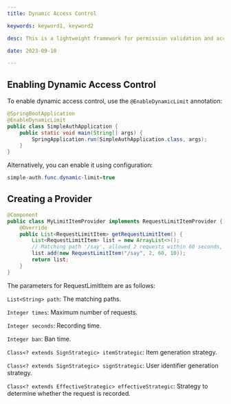 ```yaml
---
title: Dynamic Access Control

keywords: keyword1, keyword2

desc: This is a lightweight framework for permission validation and access control based on Spring Boot. Suitable for lightweight and progressive projects.

date: 2023-09-10

---
```


## Enabling Dynamic Access Control
To enable dynamic access control, use the `@EnableDynamicLimit` annotation:

```java
@SpringBootApplication
@EnableDynamicLimit
public class SimpleAuthApplication {
    public static void main(String[] args) {
        SpringApplication.run(SimpleAuthApplication.class, args);
    }
}
```
Alternatively, you can enable it using configuration:
```java
simple-auth.func.dynamic-limit=true
```

## Creating a Provider

```java
@Component
public class MyLimitItemProvider implements RequestLimitItemProvider {
    @Override
    public List<RequestLimitItem> getRequestLimitItem() {
        List<RequestLimitItem> list = new ArrayList<>();
        // Matching path '/say', allowed 2 requests within 60 seconds, and a ban for 10 seconds if exceeded.
        list.add(new RequestLimitItem("/say", 2, 60, 10));
        return list;
    }
}
```
The parameters for RequestLimitItem are as follows:

`List<String> path`: The matching paths.

`Integer times`: Maximum number of requests.

`Integer seconds`: Recording time.

`Integer ban`: Ban time.

`Class<? extends SignStrategic> itemStrategic`: Item generation strategy.

`Class<? extends SignStrategic> signStrategic`: User identifier generation strategy.

`Class<? extends EffectiveStrategic> effectiveStrategic`: Strategy to determine whether the request is recorded.